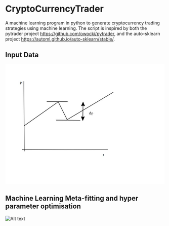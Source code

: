 # CryptoCurrencyTrader
A machine learning program in python to generate cryptocurrency trading strategies using machine learning.
The script is inspired by both the pytrader project https://github.com/owocki/pytrader, and the auto-sklearn project https://automl.github.io/auto-sklearn/stable/. 

## Input Data
![Alt text](strategyscore.jpg?raw=true "Optional Title")

## Machine Learning Meta-fitting and hyper parameter optimisation
![Alt text](ML_Flowchart.jpg?raw=true "Optional Title")
